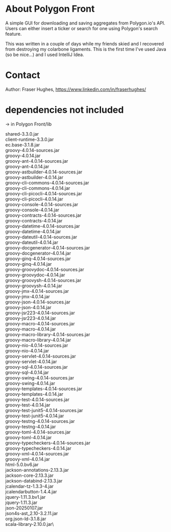 # About Polygon Front
A simple GUI for downloading and saving aggregates from Polygon.io's API.
Users can either insert a ticker or search for one using Polygon's search feature.

This was written in a couple of days while my friends skied and I recovered from destroying my colarbone ligaments.
This is the first time I've used Java (so be nice...) and I used IntelliJ Idea.

# Contact
Author: Fraser Hughes,
https://www.linkedin.com/in/fraserhughes/

# dependencies not included
-> in Polygon Front/lib

shared-3.3.0.jar\
client-runtime-3.3.0.jar\
ec.base-3.1.8.jar\
groovy-4.0.14-sources.jar\
groovy-4.0.14.jar\
groovy-ant-4.0.14-sources.jar\
groovy-ant-4.0.14.jar\
groovy-astbuilder-4.0.14-sources.jar\
groovy-astbuilder-4.0.14.jar\
groovy-cli-commons-4.0.14-sources.jar\
groovy-cli-commons-4.0.14.jar\
groovy-cli-picocli-4.0.14-sources.jar\
groovy-cli-picocli-4.0.14.jar\
groovy-console-4.0.14-sources.jar\
groovy-console-4.0.14.jar\
groovy-contracts-4.0.14-sources.jar\
groovy-contracts-4.0.14.jar\
groovy-datetime-4.0.14-sources.jar\
groovy-datetime-4.0.14.jar\
groovy-dateutil-4.0.14-sources.jar\
groovy-dateutil-4.0.14.jar\
groovy-docgenerator-4.0.14-sources.jar\
groovy-docgenerator-4.0.14.jar\
groovy-ginq-4.0.14-sources.jar\
groovy-ginq-4.0.14.jar\
groovy-groovydoc-4.0.14-sources.jar\
groovy-groovydoc-4.0.14.jar\
groovy-groovysh-4.0.14-sources.jar\
groovy-groovysh-4.0.14.jar\
groovy-jmx-4.0.14-sources.jar\
groovy-jmx-4.0.14.jar\
groovy-json-4.0.14-sources.jar\
groovy-json-4.0.14.jar\
groovy-jsr223-4.0.14-sources.jar\
groovy-jsr223-4.0.14.jar\
groovy-macro-4.0.14-sources.jar\
groovy-macro-4.0.14.jar\
groovy-macro-library-4.0.14-sources.jar\
groovy-macro-library-4.0.14.jar\
groovy-nio-4.0.14-sources.jar\
groovy-nio-4.0.14.jar\
groovy-servlet-4.0.14-sources.jar\
groovy-servlet-4.0.14.jar\
groovy-sql-4.0.14-sources.jar\
groovy-sql-4.0.14.jar\
groovy-swing-4.0.14-sources.jar\
groovy-swing-4.0.14.jar\
groovy-templates-4.0.14-sources.jar\
groovy-templates-4.0.14.jar\
groovy-test-4.0.14-sources.jar\
groovy-test-4.0.14.jar\
groovy-test-junit5-4.0.14-sources.jar\
groovy-test-junit5-4.0.14.jar\
groovy-testng-4.0.14-sources.jar\
groovy-testng-4.0.14.jar\
groovy-toml-4.0.14-sources.jar\
groovy-toml-4.0.14.jar\
groovy-typecheckers-4.0.14-sources.jar\
groovy-typecheckers-4.0.14.jar\
groovy-xml-4.0.14-sources.jar\
groovy-xml-4.0.14.jar\
html-5.0.bv6.jar\
jackson-annotations-2.13.3.jar\
jackson-core-2.13.3.jar\
jackson-databind-2.13.3.jar\
jcalendar-tz-1.3.3-4.jar\
jcalendarbutton-1.4.4.jar\
jquery-1.11.3.bv1.jar\
jquery-1.11.3.jar\
json-20250107.jar\
json4s-ast_2.10-3.2.11.jar\
org.json-ld-3.1.8.jar\
scala-library-2.10.0.jar\